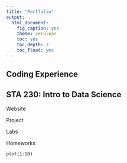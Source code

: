 ```yaml
---
title: "Portfolio"
output: 
  html_document:
    fig_caption: yes
    theme: cerulean
    toc: yes
    toc_depth: 3
    toc_float: yes
---
```


## Coding Experience

## STA 230: Intro to Data Science
Website

Project

Labs

Homeworks

```{r}
plot(1:10)
```
